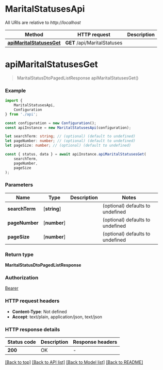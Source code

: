 # MaritalStatusesApi

All URIs are relative to *http://localhost*

|Method | HTTP request | Description|
|------------- | ------------- | -------------|
|[**apiMaritalStatusesGet**](#apimaritalstatusesget) | **GET** /api/MaritalStatuses | |

# **apiMaritalStatusesGet**
> MaritalStatusDtoPagedListResponse apiMaritalStatusesGet()


### Example

```typescript
import {
    MaritalStatusesApi,
    Configuration
} from './api';

const configuration = new Configuration();
const apiInstance = new MaritalStatusesApi(configuration);

let searchTerm: string; // (optional) (default to undefined)
let pageNumber: number; // (optional) (default to undefined)
let pageSize: number; // (optional) (default to undefined)

const { status, data } = await apiInstance.apiMaritalStatusesGet(
    searchTerm,
    pageNumber,
    pageSize
);
```

### Parameters

|Name | Type | Description  | Notes|
|------------- | ------------- | ------------- | -------------|
| **searchTerm** | [**string**] |  | (optional) defaults to undefined|
| **pageNumber** | [**number**] |  | (optional) defaults to undefined|
| **pageSize** | [**number**] |  | (optional) defaults to undefined|


### Return type

**MaritalStatusDtoPagedListResponse**

### Authorization

[Bearer](../README.md#Bearer)

### HTTP request headers

 - **Content-Type**: Not defined
 - **Accept**: text/plain, application/json, text/json


### HTTP response details
| Status code | Description | Response headers |
|-------------|-------------|------------------|
|**200** | OK |  -  |

[[Back to top]](#) [[Back to API list]](../README.md#documentation-for-api-endpoints) [[Back to Model list]](../README.md#documentation-for-models) [[Back to README]](../README.md)

